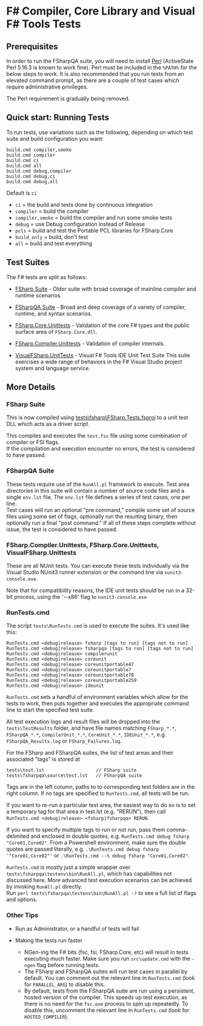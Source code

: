 # F# Compiler, Core Library and Visual F# Tools Tests

## Prerequisites

In order to run the FSharpQA suite, you will need to install [Perl](http://www.perl.org/get.html) (ActiveState Perl 5.16.3 is known to work fine).
Perl must be included in the `%PATH%` for the below steps to work. It is also recommended that you run tests from an elevated command prompt, as there are a couple of test cases which require administrative privileges.

The Perl requirement is gradually being removed.

## Quick start: Running Tests

To run tests, use variations such as the following, depending on which test suite and build configuration you want:

    build.cmd compiler,smoke
    build.cmd compiler
    build.cmd ci
    build.cmd all
    build.cmd debug,compiler
    build.cmd debug,ci
    build.cmd debug,all

Default is `ci`

* ``ci`` = the build and tests done by continuous integration
* ``compiler`` = build the compiler 
* ``compiler,smoke`` = build the compiler and run some smoke tests
* ``debug`` = use Debug configuration instead of Release
* ``pcls`` = build and test the Portable PCL libraries for FSharp.Core
* ``build_only`` = build, don't test
* ``all`` = build and test everything

## Test Suites

The F# tests are split as follows:

* [FSharp Suite](tests/fsharp) - Older suite with broad coverage of mainline compiler and runtime scenarios.

* [FSharpQA Suite](tests/fsharpqa/Source) - Broad and deep coverage of a variety of compiler, runtime, and syntax scenarios.

* [FSharp.Core.Unittests](src/fsharp/FSharp.Core.Unittests) - Validation of the core F# types and the public surface area of `FSharp.Core.dll`.

* [FSharp.Compiler.Unittests](src/fsharp/FSharp.Compiler.Unittests) - Validation of compiler internals.

* [VisualFSharp.UnitTests](vsintegration/tests/unittests) - Visual F# Tools IDE Unit Test Suite
  This suite exercises a wide range of behaviors in the F# Visual Studio project system and language service.

## More Details

### FSharp Suite

This is now compiled using [tests\fsharp\FSharp.Tests.fsproj](tests/fsharp/FSharp.Tests.fsproj) to a unit test DLL which acts as a driver script.

This compiles and executes the `test.fsx` file using some combination of compiler or FSI flags.  
If the compilation and execution encounter no errors, the test is considered to have passed.

### FSharpQA Suite

These tests require use of the `RunAll.pl` framework to execute. 
Test area directories in this suite will contain a number of source code files and a single `env.lst` file. The `env.lst` file defines a series of test cases, one per line.  
Test cases will run an optional "pre command," compile some set of source files using some set of flags, optionally run the resulting binary, then optionally run a final "post command." 
If all of these steps complete without issue, the test is considered to have passed.

### FSharp.Compiler.Unittests, FSharp.Core.Unittests, VisualFSharp.Unittests

These are all NUnit tests. You can execute these tests individually via the Visual Studio NUnit3 runner 
extension or the command line via `nunit3-console.exe`.

Note that for compatibility reasons, the IDE unit tests should be run in a 32-bit process, 
using the '--x86' flag to `nunit3-console.exe`

### RunTests.cmd

The script `tests\RunTests.cmd` is used to execute the suites. It's used like this:

    RunTests.cmd <debug|release> fsharp [tags to run] [tags not to run]
    RunTests.cmd <debug|release> fsharpqa [tags to run] [tags not to run]
    RunTests.cmd <debug|release> compilerunit
    RunTests.cmd <debug|release> coreunit
    RunTests.cmd <debug|release> coreunitportable47
    RunTests.cmd <debug|release> coreunitportable7
    RunTests.cmd <debug|release> coreunitportable78
    RunTests.cmd <debug|release> coreunitportable259
    RunTests.cmd <debug|release> ideunit

`RunTests.cmd` sets a handful of environment variables which allow for the tests to work, then puts together and executes the appropriate command line to start the specified test suite.

All test execution logs and result files will be dropped into the `tests\TestResults` folder, and have file names matching `FSharp_*.*`, `FSharpQA_*.*`, `CompilerUnit_*.*`, `CoreUnit_*.*`, `IDEUnit_*.*`, e.g. `FSharpQA_Results.log` or `FSharp_Failures.log`.

For the FSharp and FSharpQA suites, the list of test areas and their associated "tags" is stored at

    tests\test.lst                   // FSharp suite
    tests\fsharpqa\source\test.lst   // FSharpQA suite

Tags are in the left column, paths to to corresponding test folders are in the right column.  If no tags are specified to `RunTests.cmd`, all tests will be run.

If you want to re-run a particular test area, the easiest way to do so is to set a temporary tag for that area in test.lst (e.g. "RERUN"), then call `RunTests.cmd <debug|release> <fsharp|fsharpqa> RERUN`.

If you want to specify multiple tags to run or not run, pass them comma-delimited and enclosed in double quotes, e.g. `RunTests.cmd debug fsharp "Core01,Core02"`. 
From a Powershell environment, make sure the double quotes are passed literally, e.g. `.\RunTests.cmd debug fsharp '"Core01,Core02"'`
 or `.\RunTests.cmd --% debug fsharp "Core01,Core02"`.

`RunTests.cmd` is mostly just a simple wrapper over `tests\fsharpqa\testenv\bin\RunAll.pl`, which has capabilities not discussed here. More advanced test execution scenarios can be achieved by invoking `RunAll.pl` directly.  
Run `perl tests\fsharpqa\testenv\bin\RunAll.pl -?` to see a full list of flags and options.

### Other Tips

* Run as Administrator, or a handful of tests will fail

* Making the tests run faster
  * NGen-ing the F# bits (fsc, fsi, FSharp.Core, etc) will result in tests executing much faster. Make sure you run `src\update.cmd` with the `-ngen` flag before running tests.
  * The FSharp and FSharpQA suites will run test cases in parallel by default. You can comment out the relevant line in `RunTests.cmd` (look for `PARALLEL_ARG`) to disable this.
  * By default, tests from the FSharpQA suite are run using a persistent, hosted version of the compiler. This speeds up test execution, as there is no need for the `fsc.exe` process to spin up repeatedly. To disable this, uncomment the relevant line in `RunTests.cmd` (look for `HOSTED_COMPILER`).
